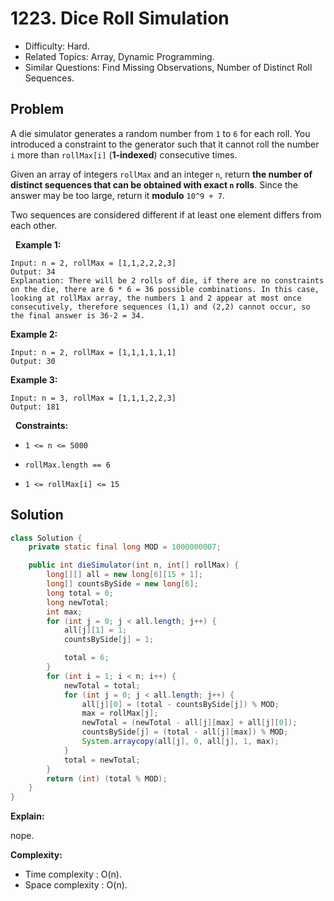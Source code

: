 # 1223. Dice Roll Simulation

- Difficulty: Hard.
- Related Topics: Array, Dynamic Programming.
- Similar Questions: Find Missing Observations, Number of Distinct Roll Sequences.

## Problem

A die simulator generates a random number from ```1``` to ```6``` for each roll. You introduced a constraint to the generator such that it cannot roll the number ```i``` more than ```rollMax[i]``` (**1-indexed**) consecutive times.

Given an array of integers ```rollMax``` and an integer ```n```, return **the number of distinct sequences that can be obtained with exact **```n```** rolls**. Since the answer may be too large, return it **modulo** ```10^9 + 7```.

Two sequences are considered different if at least one element differs from each other.

 
**Example 1:**

```
Input: n = 2, rollMax = [1,1,2,2,2,3]
Output: 34
Explanation: There will be 2 rolls of die, if there are no constraints on the die, there are 6 * 6 = 36 possible combinations. In this case, looking at rollMax array, the numbers 1 and 2 appear at most once consecutively, therefore sequences (1,1) and (2,2) cannot occur, so the final answer is 36-2 = 34.
```

**Example 2:**

```
Input: n = 2, rollMax = [1,1,1,1,1,1]
Output: 30
```

**Example 3:**

```
Input: n = 3, rollMax = [1,1,1,2,2,3]
Output: 181
```

 
**Constraints:**


	
- ```1 <= n <= 5000```
	
- ```rollMax.length == 6```
	
- ```1 <= rollMax[i] <= 15```



## Solution

```java
class Solution {
    private static final long MOD = 1000000007;

    public int dieSimulator(int n, int[] rollMax) {
        long[][] all = new long[6][15 + 1];
        long[] countsBySide = new long[6];
        long total = 0;
        long newTotal;
        int max;
        for (int j = 0; j < all.length; j++) {
            all[j][1] = 1;
            countsBySide[j] = 1;

            total = 6;
        }
        for (int i = 1; i < n; i++) {
            newTotal = total;
            for (int j = 0; j < all.length; j++) {
                all[j][0] = (total - countsBySide[j]) % MOD;
                max = rollMax[j];
                newTotal = (newTotal - all[j][max] + all[j][0]);
                countsBySide[j] = (total - all[j][max]) % MOD;
                System.arraycopy(all[j], 0, all[j], 1, max);
            }
            total = newTotal;
        }
        return (int) (total % MOD);
    }
}
```

**Explain:**

nope.

**Complexity:**

* Time complexity : O(n).
* Space complexity : O(n).
